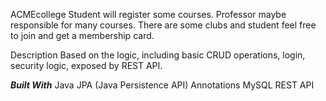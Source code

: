 ACMEcollege 
Student will register some courses. Professor maybe responsible for many courses. 
There are some clubs and student feel free to join and get a membership card.

Description
Based on the logic, including basic CRUD operations, login, security logic, exposed by REST API.

***Built With***
Java
JPA (Java Persistence API)
Annotations
MySQL
REST API
